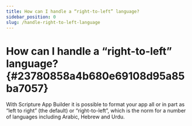 ```yaml
---
title: How can I handle a “right-to-left” language?
sidebar_position: 0
slug: /handle-right-to-left-language
---
```




# **How can I handle a “right-to-left” language?** {#23780858a4b680e69108d95a85ba7057}


With Scripture App Builder it is possible to format your app all or in part as “left to right” (the default) or “right-to-left”, which is the norm for a number of languages including Arabic, Hebrew and Urdu.

